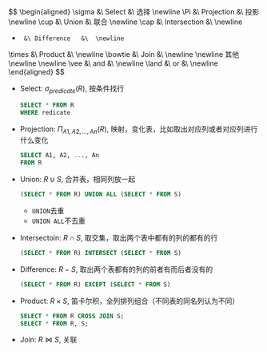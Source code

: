 
$$
\begin{aligned}
\sigma  &\ Select       &\ 选择  \newline
\Pi     &\ Projection   &\ 投影  \newline
\cup    &\ Union        &\ 联合 \newline
\cap    &\ Intersection &\  \newline
-      &\ Difference   &\  \newline
\times  &\ Product      &\  \newline
\bowtie &\ Join         &\  \newline
\newline
其他
\newline
\newline
\vee    &\ and          &\  \newline
\land   &\ or           &\  \newline
\end{aligned}
$$

+ Select: $\sigma_{predicate}(R)$, 按条件找行
	```sql
	SELECT * FROM R
	WHERE redicate
	```

+ Projection: $\Pi_{A1, A2, ..., An}(R)$, 映射，变化表，比如取出对应列或者对应列进行什么变化
	```sql
	SELECT A1, A2, ..., An
	FROM R
	```

+ Union: $R \cup S$, 合并表，相同列放一起
	```sql
	(SELECT * FROM R) UNION ALL (SELECT * FROM S)
	```

	+ `UNION`去重
	+ `UNION ALL`不去重

+ Intersectoin: $R \cap S$, 取交集，取出两个表中都有的列的都有的行
	```sql
	(SELECT * FROM R) INTERSECT (SELECT * FROM S)
	```

+ Difference: $R - S$, 取出两个表都有的列的前者有而后者没有的
	```sql
	(SELECT * FROM R) EXCEPT (SELECT * FROM S)
	```

+ Product: $R \times S$, 笛卡尔积，全列排列组合（不同表的同名列认为不同）
	```sql
	SELECT * FROM R CROSS JOIN S;
	SELECT * FROM R, S;
	```

+ Join: $R \bowtie S$, 关联
	```sql
	
	```
